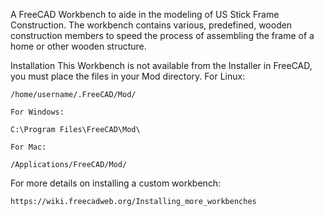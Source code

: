 A FreeCAD Workbench to aide in the modeling of US Stick Frame Construction. The workbench contains various, predefined, wooden construction members to speed the process of assembling the frame of a home or other wooden structure.

Installation
This Workbench is not available from the Installer in FreeCAD, you must place the files in your Mod directory.
For Linux:

    /home/username/.FreeCAD/Mod/ 

    For Windows:

    C:\Program Files\FreeCAD\Mod\

    For Mac:

    /Applications/FreeCAD/Mod/
For more details on installing a custom workbench:

    https://wiki.freecadweb.org/Installing_more_workbenches
